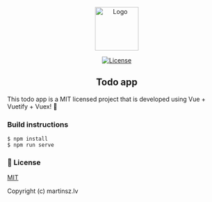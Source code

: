 <p align="center">
  <a href="https://todo.martinsz.lv" target="_blank">
    <img alt="Logo" width="100" src="https://todo.martinsz.lv/img/icon-144.png">
  </a>
</p>

<p align="center">
  <a href="https://github.com/vuetifyjs/vuetify/blob/master/LICENSE.md">
    <img src="https://todo.martinsz.lv/img/mit.svg" alt="License">
  </a>
</p>

<h2 align="center">Todo app</h2>

This todo app is a MIT licensed project that is developed using Vue + Vuetify + Vuex! 🎉

### Build instructions

````
$ npm install
$ npm run serve
````

### 📑 License

[MIT](http://opensource.org/licenses/MIT)

Copyright (c) martinsz.lv
